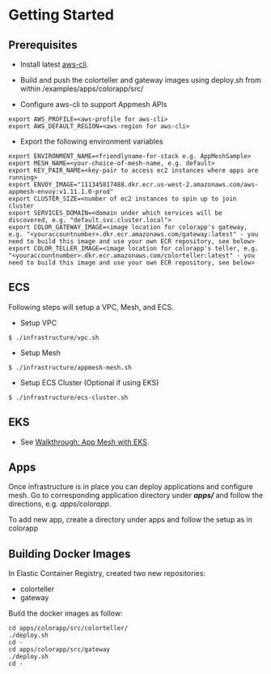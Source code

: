 # Getting Started

## Prerequisites
* Install latest [aws-cli](https://docs.aws.amazon.com/cli/latest/userguide/installing.html).

* Build and push the colorteller and gateway images using deploy.sh from within /examples/apps/colorapp/src/
* Configure aws-cli to support Appmesh APIs

```
export AWS_PROFILE=<aws-profile for aws-cli>
export AWS_DEFAULT_REGION=<aws-region for aws-cli>
```

* Export the following environment variables

```
export ENVIRONMENT_NAME=<friendlyname-for-stack e.g. AppMeshSample>
export MESH_NAME=<your-choice-of-mesh-name, e.g. default>
export KEY_PAIR_NAME=<key-pair to access ec2 instances where apps are running>
export ENVOY_IMAGE="111345817488.dkr.ecr.us-west-2.amazonaws.com/aws-appmesh-envoy:v1.11.1.0-prod"
export CLUSTER_SIZE=<number of ec2 instances to spin up to join cluster
export SERVICES_DOMAIN=<domain under which services will be discovered, e.g. "default.svc.cluster.local">
export COLOR_GATEWAY_IMAGE=<image location for colorapp's gateway, e.g. "<youraccountnumber>.dkr.ecr.amazonaws.com/gateway:latest" - you need to build this image and use your own ECR repository, see below>
export COLOR_TELLER_IMAGE=<image location for colorapp's teller, e.g. "<youraccountnumber>.dkr.ecr.amazonaws.com/colorteller:latest" - you need to build this image and use your own ECR repository, see below>
```

## ECS
Following steps will setup a VPC, Mesh, and ECS.

* Setup VPC

```
$ ./infrastructure/vpc.sh
```

* Setup Mesh

```
$ ./infrastructure/appmesh-mesh.sh
```

* Setup ECS Cluster (Optional if using EKS)

```
$ ./infrastructure/ecs-cluster.sh
```

## EKS
* See [Walkthrough: App Mesh with EKS](../walkthroughs/eks/).

## Apps
Once infrastructure is in place you can deploy applications and configure mesh. Go to corresponding application directory under ***apps/*** and follow the directions, e.g. *apps/colorapp*.

To add new app, create a directory under apps and follow the setup as in colorapp

## Building Docker Images

In Elastic Container Registry, created two new repositories:
 - colorteller
 - gateway

Build the docker images as follow:
```
cd apps/colorapp/src/colorteller/
./deploy.sh
cd -
cd apps/colorapp/src/gateway
./deploy.sh
cd -
```
